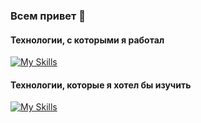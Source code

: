 ### Всем привет 👋

#### Технологии, с которыми я работал
[![My Skills](https://skillicons.dev/icons?i=java,spring,maven,cs,js,vue,nodejs,express,mongodb,py,flask,bots,selenium,sqlite,postgres,mysql,html,css,md,idea,visualstudio,vscode,git,github,heroku,docker,nginx,linux,bash,raspberrypi,kotlin)](https://skillicons.dev)

#### Технологии, которые я хотел бы изучить
[![My Skills](https://skillicons.dev/icons?i=prometheus,grafana,kubernetes,react,aws,kafka,androidstudio)](https://skillicons.dev)
